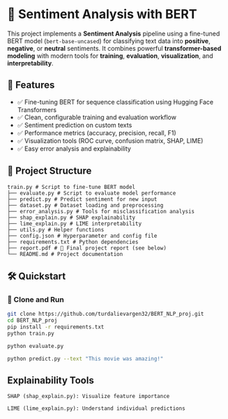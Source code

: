 # 🧠 Sentiment Analysis with BERT

This project implements a **Sentiment Analysis** pipeline using a fine-tuned BERT model (`bert-base-uncased`) for classifying text data into **positive**, **negative**, or **neutral** sentiments. It combines powerful **transformer-based modeling** with modern tools for **training**, **evaluation**, **visualization**, and **interpretability**.

## 🚀 Features

- ✅ Fine-tuning BERT for sequence classification using Hugging Face Transformers  
- ✅ Clean, configurable training and evaluation workflow  
- ✅ Sentiment prediction on custom texts  
- ✅ Performance metrics (accuracy, precision, recall, F1)  
- ✅ Visualization tools (ROC curve, confusion matrix, SHAP, LIME)  
- ✅ Easy error analysis and explainability  

## 📁 Project Structure
```
train.py # Script to fine-tune BERT model
├── evaluate.py # Script to evaluate model performance
├── predict.py # Predict sentiment for new input
├── dataset.py # Dataset loading and preprocessing
├── error_analysis.py # Tools for misclassification analysis
├── shap_explain.py # SHAP explainability
├── lime_explain.py # LIME interpretability
├── utils.py # Helper functions
├── config.json # Hyperparameter and config file
├── requirements.txt # Python dependencies
├── report.pdf # 📄 Final project report (see below)
└── README.md # Project documentation

```


## 🛠️ Quickstart

### 🔽 Clone and Run

```bash
git clone https://github.com/turdalievargen32/BERT_NLP_proj.git
cd BERT_NLP_proj
pip install -r requirements.txt
python train.py

python evaluate.py

python predict.py --text "This movie was amazing!"
```
 ## Explainability Tools

    SHAP (shap_explain.py): Visualize feature importance

    LIME (lime_explain.py): Understand individual predictions
    
